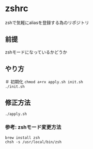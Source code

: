 # zshrc
zshで気軽にaliasを登録する為のリポジトリ

## 前提
zshモードになっているかどうか

## やり方
＃ 初期化
```chmod a+rx apply.sh init.sh```\
```./init.sh```
## 修正方法
```./apply.sh```

### 参考: zshモード変更方法
```brew install zsh```\
```chsh -s /usr/local/bin/zsh```